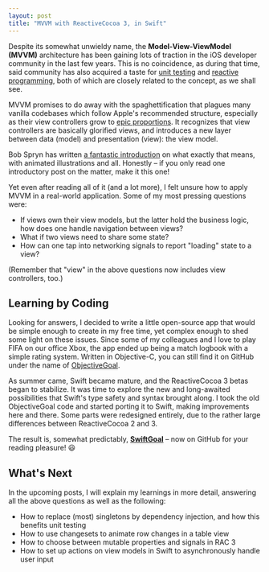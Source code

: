 ```yaml
---
layout: post
title: "MVVM with ReactiveCocoa 3, in Swift"
---
```


Despite its somewhat unwieldy name, the __Model-View-ViewModel (MVVM)__ architecture has been gaining lots of traction in the iOS developer community in the last few years. This is no coincidence, as during that time, said community has also acquired a taste for [unit testing][nshipster-unit-testing] and [reactive programming][reactivecocoa], both of which are closely related to the concept, as we shall see.

MVVM promises to do away with the spaghettification that plagues many vanilla codebases which follow Apple's recommended structure, especially as their view controllers grow to [epic proportions][massive-view-controller]. It recognizes that view controllers are basically glorified views, and introduces a new layer between data (model) and presentation (view): the view model.

Bob Spryn has written [a fantastic introduction][sprynthesis-rac-mvvm] on what exactly that means, with animated illustrations and all. Honestly – if you only read one introductory post on the matter, make it this one!

Yet even after reading all of it (and a lot more), I felt unsure how to apply MVVM in a real-world application. Some of my most pressing questions were:

* If views own their view models, but the latter hold the business logic, how does one handle navigation between views?
* What if two views need to share some state?
* How can one tap into networking signals to report "loading" state to a view?

(Remember that "view" in the above questions now includes view controllers, too.)

## Learning by Coding

Looking for answers, I decided to write a little open-source app that would be simple enough to create in my free time, yet complex enough to shed some light on these issues. Since some of my colleagues and I love to play FIFA on our office Xbox, the app ended up being a match logbook with a simple rating system. Written in Objective-C, you can still find it on GitHub under the name of [ObjectiveGoal][objectivegoal].

As summer came, Swift became mature, and the ReactiveCocoa 3 betas began to stabilize. It was time to explore the new and long-awaited possibilities that Swift's type safety and syntax brought along. I took the old ObjectiveGoal code and started porting it to Swift, making improvements here and there. Some parts were redesigned entirely, due to the rather large differences between ReactiveCocoa 2 and 3.

The result is, somewhat predictably, __[SwiftGoal][swiftgoal]__ – now on GitHub for your reading pleasure! :smiley:

## What's Next

In the upcoming posts, I will explain my learnings in more detail, answering all the above questions as well as the following:

* How to replace (most) singletons by dependency injection, and how this benefits unit testing
* How to use changesets to animate row changes in a table view
* How to choose between mutable properties and signals in RAC 3
* How to set up actions on view models in Swift to asynchronously handle user input

[nshipster-unit-testing]: http://nshipster.com/unit-testing/
[reactivecocoa]: http://github.com/ReactiveCocoa/ReactiveCocoa
[massive-view-controller]: https://twitter.com/colin_campbell/status/293167951132098560
[sprynthesis-rac-mvvm]: http://www.sprynthesis.com/2014/12/06/reactivecocoa-mvvm-introduction/
[objectivegoal]: http://github.com/richeterre/ObjectiveGoal
[swiftgoal]: http://github.com/richeterre/SwiftGoal
[swiftgoal-viewmodels]: https://github.com/richeterre/SwiftGoal/tree/master/SwiftGoal/ViewModels
